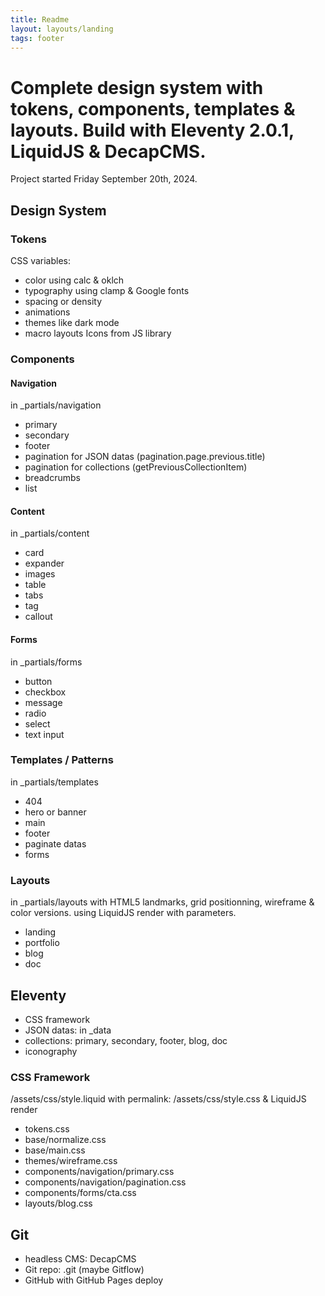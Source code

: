 ```yaml
---
title: Readme
layout: layouts/landing
tags: footer
---
```

# Complete design system with tokens, components, templates & layouts. Build with Eleventy 2.0.1, LiquidJS & DecapCMS.
Project started Friday September 20th, 2024.

## Design System

### Tokens
CSS variables:
- color using calc & oklch
- typography using clamp & Google fonts
- spacing or density
- animations
- themes like dark mode
- macro layouts
Icons from JS library

### Components

#### Navigation
in _partials/navigation
- primary
- secondary
- footer
- pagination for JSON datas (pagination.page.previous.title)
- pagination for collections (getPreviousCollectionItem)
- breadcrumbs
- list

#### Content
in _partials/content
- card
- expander
- images
- table
- tabs
- tag
- callout

#### Forms
in _partials/forms
- button
- checkbox
- message
- radio
- select
- text input

### Templates / Patterns
in _partials/templates
- 404
- hero or banner
- main
- footer
- paginate datas
- forms

### Layouts
in _partials/layouts with HTML5 landmarks, grid positionning, wireframe & color versions.
using LiquidJS render with parameters.
- landing
- portfolio
- blog
- doc

## Eleventy
- CSS framework
- JSON datas: in _data
- collections: primary, secondary, footer, blog, doc
- iconography

### CSS Framework
/assets/css/style.liquid with permalink: /assets/css/style.css & LiquidJS render
- tokens.css
- base/normalize.css
- base/main.css
- themes/wireframe.css
- components/navigation/primary.css
- components/navigation/pagination.css
- components/forms/cta.css
- layouts/blog.css

## Git
- headless CMS: DecapCMS
- Git repo: .git (maybe Gitflow)
- GitHub with GitHub Pages deploy